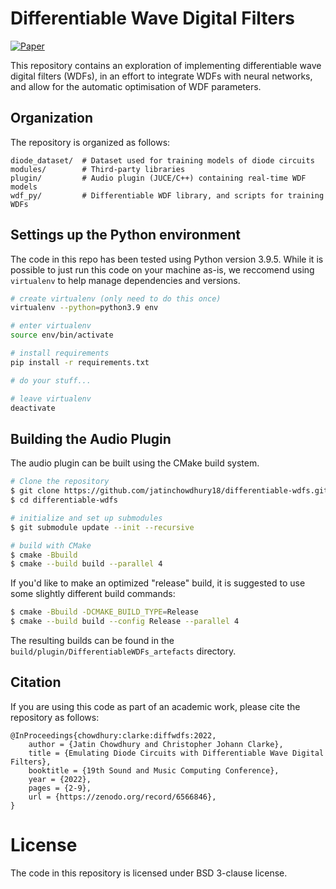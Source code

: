# Differentiable Wave Digital Filters

[![Paper](https://zenodo.org/badge/DOI/10.5281/zenodo.6797472.svg)](https://zenodo.org/record/6797472)

This repository contains an exploration of
implementing differentiable wave digital filters
(WDFs), in an effort to integrate WDFs with
neural networks, and allow for the automatic
optimisation of WDF parameters.

## Organization

The repository is organized as follows:
```
diode_dataset/  # Dataset used for training models of diode circuits
modules/        # Third-party libraries
plugin/         # Audio plugin (JUCE/C++) containing real-time WDF models
wdf_py/         # Differentiable WDF library, and scripts for training WDFs
```

## Settings up the Python environment

The code in this repo has been tested using Python
version 3.9.5. While it is possible to just run
this code on your machine as-is, we reccomend
using `virtualenv` to help manage dependencies
and versions.

```bash
# create virtualenv (only need to do this once)
virtualenv --python=python3.9 env

# enter virtualenv
source env/bin/activate

# install requirements
pip install -r requirements.txt

# do your stuff...

# leave virtualenv
deactivate
```

## Building the Audio Plugin

The audio plugin can be built using the CMake build system.

```bash
# Clone the repository
$ git clone https://github.com/jatinchowdhury18/differentiable-wdfs.git
$ cd differentiable-wdfs

# initialize and set up submodules
$ git submodule update --init --recursive

# build with CMake
$ cmake -Bbuild
$ cmake --build build --parallel 4
```

If you'd like to make an optimized "release" build, it is suggested to use some slightly different build commands:
```bash
$ cmake -Bbuild -DCMAKE_BUILD_TYPE=Release
$ cmake --build build --config Release --parallel 4
```

The resulting builds can be found in the `build/plugin/DifferentiableWDFs_artefacts` directory.

## Citation

If you are using this code as part of an academic work, please cite the repository as follows:
```
@InProceedings{chowdhury:clarke:diffwdfs:2022,
    author = {Jatin Chowdhury and Christopher Johann Clarke},
    title = {Emulating Diode Circuits with Differentiable Wave Digital Filters},
    booktitle = {19th Sound and Music Computing Conference},
    year = {2022},
    pages = {2-9},
    url = {https://zenodo.org/record/6566846},
}
```

# License
The code in this repository is licensed under BSD 3-clause license.
